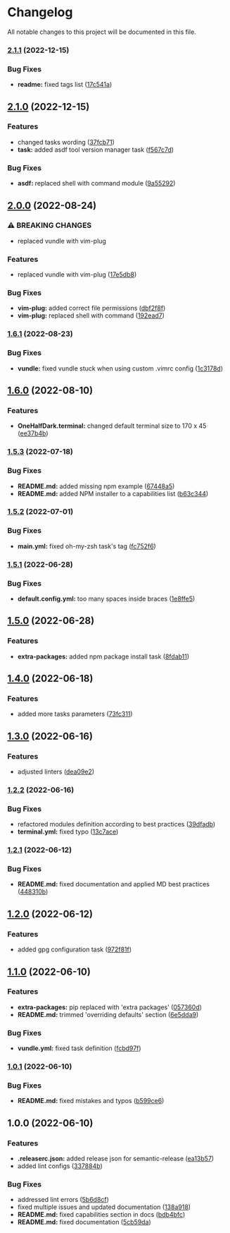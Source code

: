# Changelog

All notable changes to this project will be documented in this file.

### [2.1.1](https://github.com/AlexNabokikh/mac-playbook/compare/v2.1.0...v2.1.1) (2022-12-15)


### Bug Fixes

* **readme:** fixed tags list ([17c541a](https://github.com/AlexNabokikh/mac-playbook/commit/17c541a88da541f0246ae806d70c481218733720))

## [2.1.0](https://github.com/AlexNabokikh/mac-playbook/compare/v2.0.0...v2.1.0) (2022-12-15)


### Features

* changed tasks wording ([37fcb71](https://github.com/AlexNabokikh/mac-playbook/commit/37fcb71c1af0e629560be5b690e3b76079293a09))
* **task:** added asdf tool version manager task ([f567c7d](https://github.com/AlexNabokikh/mac-playbook/commit/f567c7d840b0438e762cfaa785809f6b2ad28a45))


### Bug Fixes

* **asdf:** replaced shell with command module ([9a55292](https://github.com/AlexNabokikh/mac-playbook/commit/9a55292b9f44231469a4158c49edf50be1508e0e))

## [2.0.0](https://github.com/AlexNabokikh/mac-playbook/compare/v1.6.1...v2.0.0) (2022-08-24)


### ⚠ BREAKING CHANGES

* replaced vundle with vim-plug

### Features

* replaced vundle with vim-plug ([17e5db8](https://github.com/AlexNabokikh/mac-playbook/commit/17e5db82337080e5b2ea8ce793d0b00d061662aa))


### Bug Fixes

* **vim-plug:** added correct file permissions ([dbf2f8f](https://github.com/AlexNabokikh/mac-playbook/commit/dbf2f8f50fcdb2bf98692bc12656082f440b2d02))
* **vim-plug:** replaced shell with command ([192ead7](https://github.com/AlexNabokikh/mac-playbook/commit/192ead71b46110dfa12f10e051c042a8fac549df))

### [1.6.1](https://github.com/AlexNabokikh/mac-playbook/compare/v1.6.0...v1.6.1) (2022-08-23)


### Bug Fixes

* **vundle:** fixed vundle stuck when using custom .vimrc config ([1c3178d](https://github.com/AlexNabokikh/mac-playbook/commit/1c3178dd88e1d3a02f0ff4fda5cc575a92b6ba03))

## [1.6.0](https://github.com/AlexNabokikh/mac-playbook/compare/v1.5.3...v1.6.0) (2022-08-10)


### Features

* **OneHalfDark.terminal:** changed default terminal size to 170 x 45 ([ee37b4b](https://github.com/AlexNabokikh/mac-playbook/commit/ee37b4bcd257b8dc642dfd1c81b300b4a19e0cd0))

### [1.5.3](https://github.com/AlexNabokikh/mac-playbook/compare/v1.5.2...v1.5.3) (2022-07-18)


### Bug Fixes

* **README.md:** added missing npm example ([67448a5](https://github.com/AlexNabokikh/mac-playbook/commit/67448a5d54dafade8a70638cb335c1dc9fd8d773))
* **README.md:** added NPM installer to a capabilities list ([b63c344](https://github.com/AlexNabokikh/mac-playbook/commit/b63c344f1c71399d0fa7b86c3d1d49a0b4778386))

### [1.5.2](https://github.com/AlexNabokikh/mac-playbook/compare/v1.5.1...v1.5.2) (2022-07-01)


### Bug Fixes

* **main.yml:** fixed oh-my-zsh task's tag ([fc752f6](https://github.com/AlexNabokikh/mac-playbook/commit/fc752f6a147e21a114374a8aef4f00cad028c5e5))

### [1.5.1](https://github.com/AlexNabokikh/mac-playbook/compare/v1.5.0...v1.5.1) (2022-06-28)


### Bug Fixes

* **default.config.yml:** too many spaces inside braces ([1e8ffe5](https://github.com/AlexNabokikh/mac-playbook/commit/1e8ffe5866912914670f93ec1388610de21a7990))

## [1.5.0](https://github.com/AlexNabokikh/mac-playbook/compare/v1.4.0...v1.5.0) (2022-06-28)


### Features

* **extra-packages:** added npm package install task ([8fdab11](https://github.com/AlexNabokikh/mac-playbook/commit/8fdab1129764e691b2f528f48da9744013f75c88))

## [1.4.0](https://github.com/AlexNabokikh/mac-playbook/compare/v1.3.0...v1.4.0) (2022-06-18)


### Features

* added more tasks parameters ([73fc311](https://github.com/AlexNabokikh/mac-playbook/commit/73fc311c894d2f6bcd2c6f78f4fa3c7c425d1c7b))

## [1.3.0](https://github.com/AlexNabokikh/mac-playbook/compare/v1.2.2...v1.3.0) (2022-06-16)


### Features

* adjusted linters ([dea09e2](https://github.com/AlexNabokikh/mac-playbook/commit/dea09e26c8fa0b4dc411a23a8c5084ad3624633f))

### [1.2.2](https://github.com/AlexNabokikh/mac-playbook/compare/v1.2.1...v1.2.2) (2022-06-16)


### Bug Fixes

* refactored modules definition according to best practices ([39dfadb](https://github.com/AlexNabokikh/mac-playbook/commit/39dfadb86873af610b1e0770c7482cf1d2c8e248))
* **terminal.yml:** fixed typo ([13c7ace](https://github.com/AlexNabokikh/mac-playbook/commit/13c7ace531c85f7d540a3b355e29b57b62daa596))

### [1.2.1](https://github.com/AlexNabokikh/mac-playbook/compare/v1.2.0...v1.2.1) (2022-06-12)


### Bug Fixes

* **README.md:** fixed documentation and applied MD best practices ([448310b](https://github.com/AlexNabokikh/mac-playbook/commit/448310b8be8cc5f56e1ef0cbba7815b7d275fffb))

## [1.2.0](https://github.com/AlexNabokikh/mac-playbook/compare/v1.1.0...v1.2.0) (2022-06-12)


### Features

* added gpg configuration task ([972f81f](https://github.com/AlexNabokikh/mac-playbook/commit/972f81fbea22cd70841ec56700fec73936390033))

## [1.1.0](https://github.com/AlexNabokikh/mac-playbook/compare/v1.0.1...v1.1.0) (2022-06-10)


### Features

* **extra-packages:** pip replaced with 'extra packages' ([057360d](https://github.com/AlexNabokikh/mac-playbook/commit/057360da40b8e99e5fdfef9fe0f1a5710df5c52e))
* **README.md:** trimmed 'overriding defaults' section ([6e5dda9](https://github.com/AlexNabokikh/mac-playbook/commit/6e5dda92166ba98369fd53ec32f1b5912c90aca9))


### Bug Fixes

* **vundle.yml:** fixed task definition ([fcbd97f](https://github.com/AlexNabokikh/mac-playbook/commit/fcbd97fa6f375995fa3ab502756823cbf3ee081b))

### [1.0.1](https://github.com/AlexNabokikh/mac-playbook/compare/v1.0.0...v1.0.1) (2022-06-10)


### Bug Fixes

* **README.md:** fixed mistakes and typos ([b599ce6](https://github.com/AlexNabokikh/mac-playbook/commit/b599ce6a5abb2c67d1a9f0d76713cd386fe1a493))

## 1.0.0 (2022-06-10)


### Features

* **.releaserc.json:** added release json for semantic-release ([ea13b57](https://github.com/AlexNabokikh/mac-playbook/commit/ea13b574b83fe1902fea3e3f6e935724937cb44b))
* added lint configs ([337884b](https://github.com/AlexNabokikh/mac-playbook/commit/337884bd9c77f82448aac8d2f418ca919c5992aa))


### Bug Fixes

* addressed lint errors ([5b6d8cf](https://github.com/AlexNabokikh/mac-playbook/commit/5b6d8cf1a96e1050b868a2d32dfcd6de41473bb6))
* fixed multiple issues and updated documentation ([138a918](https://github.com/AlexNabokikh/mac-playbook/commit/138a918a68e925940fc58247eb9124fa2f51f5dc))
* **README.md:** fixed capabilities section in docs ([bdb4bfc](https://github.com/AlexNabokikh/mac-playbook/commit/bdb4bfc9b48160511ec5cb5d9155757925fa4d86))
* **README.md:** fixed documentation ([5cb59da](https://github.com/AlexNabokikh/mac-playbook/commit/5cb59da28ccd10c0e5007e7f3fb58cc26890d38e))
